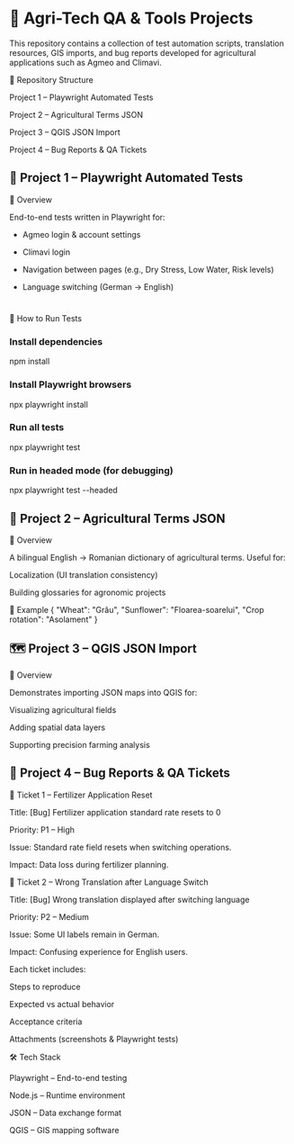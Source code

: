 # 🌱 Agri-Tech QA & Tools Projects

This repository contains a collection of test automation scripts, translation resources, GIS imports, and bug reports developed for agricultural applications such as Agmeo and Climavi.

📂 Repository Structure

Project 1 – Playwright Automated Tests

Project 2 – Agricultural Terms JSON

Project 3 – QGIS JSON Import

Project 4 – Bug Reports & QA Tickets

## 🧪 Project 1 – Playwright Automated Tests
🔹 Overview

End-to-end tests written in Playwright
 for:

- Agmeo login & account settings

- Climavi login

- Navigation between pages (e.g., Dry Stress, Low Water, Risk levels)

- Language switching (German → English)
#

🔹 How to Run Tests
### Install dependencies
npm install

### Install Playwright browsers
npx playwright install

### Run all tests
npx playwright test

### Run in headed mode (for debugging)
npx playwright test --headed

## 📘 Project 2 – Agricultural Terms JSON
🔹 Overview

A bilingual English → Romanian dictionary of agricultural terms.
Useful for:

Localization (UI translation consistency)

Building glossaries for agronomic projects

🔹 Example
{
  "Wheat": "Grâu",
  "Sunflower": "Floarea-soarelui",
  "Crop rotation": "Asolament"
}

## 🗺️ Project 3 – QGIS JSON Import
🔹 Overview

Demonstrates importing JSON maps into QGIS for:

Visualizing agricultural fields

Adding spatial data layers

Supporting precision farming analysis

## 🐞 Project 4 – Bug Reports & QA Tickets
🔹 Ticket 1 – Fertilizer Application Reset

Title: [Bug] Fertilizer application standard rate resets to 0

Priority: P1 – High

Issue: Standard rate field resets when switching operations.

Impact: Data loss during fertilizer planning.

🔹 Ticket 2 – Wrong Translation after Language Switch

Title: [Bug] Wrong translation displayed after switching language

Priority: P2 – Medium

Issue: Some UI labels remain in German.

Impact: Confusing experience for English users.

Each ticket includes:

Steps to reproduce

Expected vs actual behavior

Acceptance criteria

Attachments (screenshots & Playwright tests)

🛠 Tech Stack

Playwright – End-to-end testing

Node.js – Runtime environment

JSON – Data exchange format

QGIS – GIS mapping software
